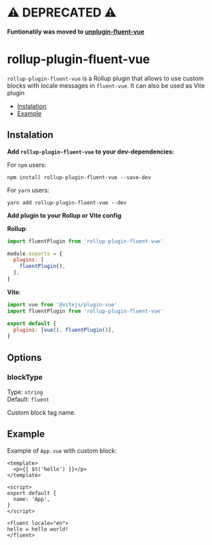 # ⚠ DEPRECATED ⚠

**Funtionatily was moved to [unplugin-fluent-vue](https://github.com/fluent-vue/unplugin-fluent-vue)**

rollup-plugin-fluent-vue
=================

`rollup-plugin-fluent-vue` is a Rollup plugin that allows to use custom blocks with locale messages in `fluent-vue`. It can also be used as Vite plugin

- [Instalation](#instalation)
- [Example](#example)

## Instalation

**Add `rollup-plugin-fluent-vue` to your dev-dependencies:**

For `npm` users:
```
npm install rollup-plugin-fluent-vue --save-dev
```

For `yarn` users:
```
yarn add rollup-plugin-fluent-vue --dev
```

**Add plugin to your Rollup or Vite config**

**Rollup**:

```js
import fluentPlugin from 'rollup-plugin-fluent-vue'

module.exports = {
  plugins: [
    fluentPlugin(),
  ],
}
```

**Vite**:

```js
import vue from '@vitejs/plugin-vue'
import fluentPlugin from 'rollup-plugin-fluent-vue'

export default {
  plugins: [vue(), fluentPlugin()],
}
```

## Options

### blockType

Type: `string`<br>
Default: `fluent`

Custom block tag name.

## Example

Example of `App.vue` with custom block:

```vue
<template>
  <p>{{ $t('hello') }}</p>
</template>

<script>
export default {
  name: 'App',
}
</script>

<fluent locale="en">
hello = hello world!
</fluent>
```
